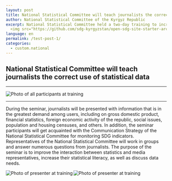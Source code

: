 ```yaml
---
layout: post
title: National Statistical Committee will teach journalists the correct use of statistical data
author: National Statistical Committee of the Kyrgyz Republic
excerpt: National Statistical Committee held a two-day training to increase the potential of journalists in using official statistics data. 
  <img src="https://github.com/sdg-kyrgyzstan/open-sdg-site-starter-archive/blob/develop/news-images/training-for-journalists1.jpg" alt="Photo of all participants at training" height="300px" align="center">
language: en
permalink: /test-post-1/
categories:
  - custom.national
---
```


## National Statistical Committee will teach journalists the correct use of statistical data

***

<img src="{{ site.baseurl }}/news-images/training-for-journalists1.jpg" alt="Photo of all participants at training" align="center">

***

During the seminar, journalists will be presented with information that is in the greatest demand among users, including on gross domestic product, financial statistics, foreign economic activity of the republic, social issues, population and housing censuses, and others. In addition, the seminar participants will get acquainted with the Communication Strategy of the National Statistical Committee for monitoring SDG indicators.
Representatives of the National Statistical Committee will work in groups and answer numerous questions from journalists.
The purpose of the seminar is to improve the interaction between statistics and media representatives, increase their statistical literacy, as well as discuss data needs.

<img src="{{ site.baseurl }}/news-images/training-for-journalists2.jpg" alt="Photo of presenter at training" align="left">

<img src="{{ site.baseurl }}/news-images/training-for-journalists3.jpg" alt="Photo of presenter at training" align="left">
